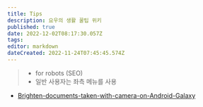 ```yaml
---
title: Tips
description: 요우의 생활 꿀팁 위키
published: true
date: 2022-12-02T08:17:30.057Z
tags: 
editor: markdown
dateCreated: 2022-11-24T07:45:45.574Z
---
```


> - for robots (SEO)
> - 일반 사용자는 좌측 메뉴를 사용

- [Brighten-documents-taken-with-camera-on-Android-Galaxy](/tips/Brighten-documents-taken-with-camera-on-Android-Galaxy)